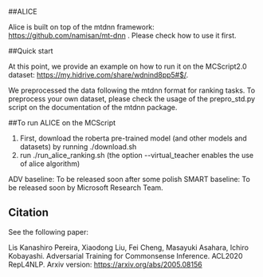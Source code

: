 ##ALICE

Alice is built on top of the mtdnn framework: https://github.com/namisan/mt-dnn . Please check how to use it first. 

##Quick start

At this point, we provide an example on how to run it on the MCScript2.0 dataset: https://my.hidrive.com/share/wdnind8pp5#$/. 

We preprocessed the data following the mtdnn format for ranking tasks. To preprocess your own dataset, please check the usage of the prepro_std.py script on the documentation of the mtdnn package. 

##To run ALICE on the MCScript

1) First, download the roberta pre-trained model (and other models and datasets) by running ./download.sh
2) run ./run_alice_ranking.sh (the option --virtual_teacher enables the use of alice algorithm)

ADV baseline: To be released soon after some polish
SMART baseline: To be released soon by Microsoft Research Team.

## Citation
See the following paper:

Lis Kanashiro Pereira, Xiaodong Liu, Fei Cheng, Masayuki Asahara, Ichiro Kobayashi. Adversarial Training for Commonsense Inference. ACL2020 RepL4NLP. Arxiv version: https://arxiv.org/abs/2005.08156
